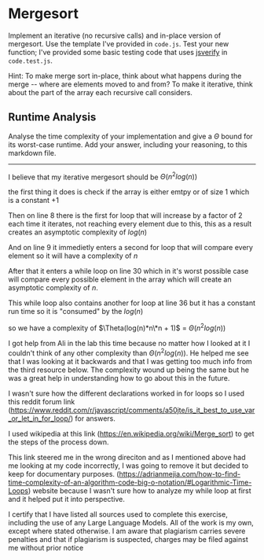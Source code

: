 # Mergesort

Implement an iterative (no recursive calls) and in-place version of mergesort.
Use the template I've provided in `code.js`. Test your new function; I've
provided some basic testing code that uses
[jsverify](https://jsverify.github.io/) in `code.test.js`.

Hint: To make merge sort in-place, think about what happens during the merge --
where are elements moved to and from? To make it iterative, think about the
part of the array each recursive call considers.

## Runtime Analysis

Analyse the time complexity of your implementation and give a $\Theta$ bound for
its worst-case runtime. Add your answer, including your reasoning, to this
markdown file.

-------------------------------------------------

I believe that my iterative mergesort should be $\Theta(n^2log(n))$

the first thing it does is check if the array is either emtpy or of size 1 which is a constant +1

Then on line 8 there is the first for loop that will increase by a factor of 2 each time it iterates, not reaching every element due to this, this as a
result creates an asymptotic complexity of $log(n)$

And on line 9 it immedietly enters a second for loop that will compare every element so it will have a complexity of $n$

After that it enters a while loop on line 30 which in it's worst possible case will compare every possible element in the array which will create an 
asymptotic complexity of $n$.  

This while loop also contains another for loop at line 36 but it has a constant run time so it is "consumed" by the $log(n)$

so we have a complexity of $\Theta(log(n)*n\*n + 1)$ = $\Theta(n^2log(n))$


I got help from Ali in the lab this time because no matter how I looked at it I couldn't think of any other complexity than $\Theta(n^2log(n))$.  He helped me see that I was looking at it backwards and that I was getting too much info from the third resource below.  The complexity wound up being the same but he was a great help in understanding how to go about this in the future.

I wasn't sure how the different declarations worked in for loops so I used this reddit forum link (https://www.reddit.com/r/javascript/comments/a50jte/is_it_best_to_use_var_or_let_in_for_loop/) for answers.

I used wikipedia at this link (https://en.wikipedia.org/wiki/Merge_sort) to get the steps of the process down.

This link steered me in the wrong direciton and as I mentioned above had me looking at my code incorrectly, I was going to remove it but decided to keep for documentary purposes.  (https://adrianmejia.com/how-to-find-time-complexity-of-an-algorithm-code-big-o-notation/#Logarithmic-Time-Loops) website because I wasn't sure how to analyze my while loop at first and it helped put it into perspective.

I certify that I have listed all sources used to complete this exercise, including the use of any Large Language Models. All of the work is my own, except where stated otherwise. I am aware that plagiarism carries severe penalties and that if plagiarism is suspected, charges may be filed against me without prior notice
